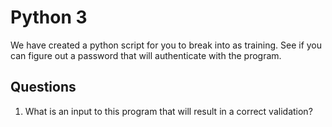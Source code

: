 # Python 3
We have created a python script for you to break into as training. See if you can figure out a password that will authenticate with the program.

## Questions
1. What is an input to this program that will result in a correct validation?
